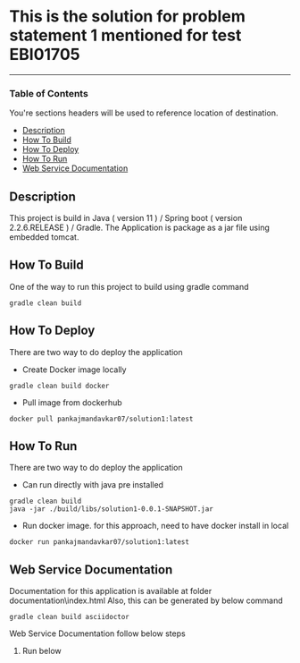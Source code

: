 # This is the solution for problem statement 1 mentioned for test EBI01705

---
### Table of Contents
You're sections headers will be used to reference location of destination.
- [Description](#description)
- [How To Build](#how-to-build)
- [How To Deploy](#how-to-deploy)
- [How To Run](#how-to-run)
- [Web Service Documentation](#web-service-documentation)

## Description

This project is build in Java ( version 11 ) / Spring boot ( version 2.2.6.RELEASE ) / Gradle. The Application is package as a jar file using embedded tomcat.

## How To Build

One of the way to run this project to build using gradle command

```shell
gradle clean build
```

## How To Deploy

There are two way to do deploy the application
* Create Docker image locally
	
```shell
gradle clean build docker
```
	
* Pull image from dockerhub
	
```shell
docker pull pankajmandavkar07/solution1:latest
```

## How To Run

There are two way to do deploy the application
* Can run directly with java pre installed
	
```shell
gradle clean build
java -jar ./build/libs/solution1-0.0.1-SNAPSHOT.jar
```
	
* Run docker image. for this approach, need to have docker install in local
	
```shell
docker run pankajmandavkar07/solution1:latest
```

## Web Service Documentation

Documentation for this application is available at folder documentation\index.html
Also, this can be generated by below command

```shell
gradle clean build asciidoctor
```

Web Service Documentation follow below steps
1.	Run below